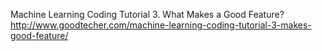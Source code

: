 Machine Learning Coding Tutorial 3. What Makes a Good Feature?
http://www.goodtecher.com/machine-learning-coding-tutorial-3-makes-good-feature/